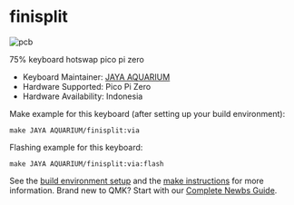 # finisplit

![pcb]()

75% keyboard hotswap pico pi zero

-   Keyboard Maintainer: [JAYA AQUARIUM](https://github.com/finisplit)
-   Hardware Supported: Pico Pi Zero
-   Hardware Availability: Indonesia

Make example for this keyboard (after setting up your build environment):

    make JAYA AQUARIUM/finisplit:via

Flashing example for this keyboard:

    make JAYA AQUARIUM/finisplit:via:flash

See the [build environment setup](https://docs.qmk.fm/#/getting_started_build_tools) and the [make instructions](https://docs.qmk.fm/#/getting_started_make_guide) for more information. Brand new to QMK? Start with our [Complete Newbs Guide](https://docs.qmk.fm/#/newbs).
